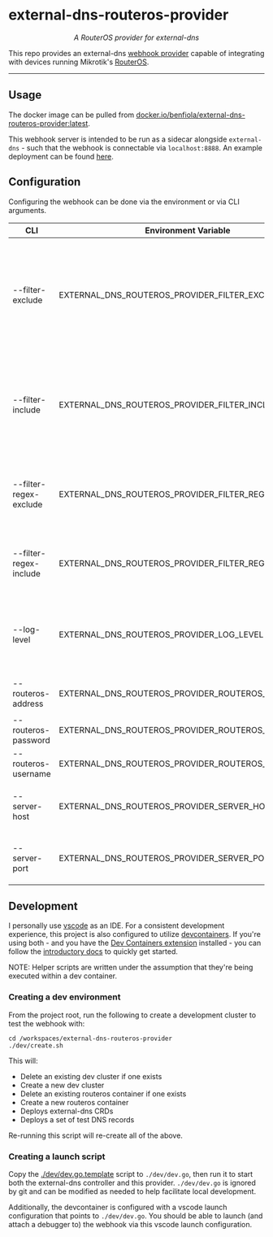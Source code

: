 # external-dns-routeros-provider

<p align="center">
    <em>A RouterOS provider for external-dns</em>
</p>

This repo provides an external-dns [webhook provider](https://kubernetes-sigs.github.io/external-dns/v0.14.2/tutorials/webhook-provider/) capable of integrating with devices running Mikrotik's [RouterOS](https://help.mikrotik.com/docs/display/ROS/API).

---

## Usage

The docker image can be pulled from [docker.io/benfiola/external-dns-routeros-provider:latest](https://hub.docker.com/r/benfiola/external-dns-routeros-provider).

This webhook server is intended to be run as a sidecar alongside `external-dns` - such that the webhook is connectable via `localhost:8888`. An example deployment can be found [here](./manifests/example-deployment.yaml).

## Configuration

Configuring the webhook can be done via the environment or via CLI arguments.

| CLI                    | Environment Variable                                | Description                                                                            |
| ---------------------- | --------------------------------------------------- | -------------------------------------------------------------------------------------- |
| --filter-exclude       | EXTERNAL_DNS_ROUTEROS_PROVIDER_FILTER_EXCLUDE       | (Optional) domain name to exclude from webhook processing - can be used multiple times |
| --filter-include       | EXTERNAL_DNS_ROUTEROS_PROVIDER_FILTER_INCLUDE       | (Optional) domain name to include in webhook processing - can be used multiple times   |
| --filter-regex-exclude | EXTERNAL_DNS_ROUTEROS_PROVIDER_FILTER_REGEX_EXCLUDE | (Optional) domain name regex to exclude from webhook processing                        |
| --filter-regex-include | EXTERNAL_DNS_ROUTEROS_PROVIDER_FILTER_REGEX_INCLUDE | (Optional) domain name regex to include in webhook processing                          |
| --log-level            | EXTERNAL_DNS_ROUTEROS_PROVIDER_LOG_LEVEL            | (Optional) log level (`error, warning, info, debug`), default: `info`                  |
| --routeros-address     | EXTERNAL_DNS_ROUTEROS_PROVIDER_ROUTEROS_ADDRESS     | routeros device `<host>:<port>`                                                        |
| --routeros-password    | EXTERNAL_DNS_ROUTEROS_PROVIDER_ROUTEROS_PASSWORD    | routeros password                                                                      |
| --routeros-username    | EXTERNAL_DNS_ROUTEROS_PROVIDER_ROUTEROS_USERNAME    | routeros username                                                                      |
| --server-host          | EXTERNAL_DNS_ROUTEROS_PROVIDER_SERVER_HOST          | (Optional) server host to listen on, default: `127.0.0.1`                              |
| --server-port          | EXTERNAL_DNS_ROUTEROS_PROVIDER_SERVER_PORT          | (Optional) server port to listen on, default: `8888`                                   |

## Development

I personally use [vscode](https://code.visualstudio.com/) as an IDE. For a consistent development experience, this project is also configured to utilize [devcontainers](https://containers.dev/). If you're using both - and you have the [Dev Containers extension](https://marketplace.visualstudio.com/items?itemName=ms-vscode-remote.remote-containers) installed - you can follow the [introductory docs](https://code.visualstudio.com/docs/devcontainers/tutorial) to quickly get started.

NOTE: Helper scripts are written under the assumption that they're being executed within a dev container.

### Creating a dev environment

From the project root, run the following to create a development cluster to test the webhook with:

```shell
cd /workspaces/external-dns-routeros-provider
./dev/create.sh
```

This will:

- Delete an existing dev cluster if one exists
- Create a new dev cluster
- Delete an existing routeros container if one exists
- Create a new routeros container
- Deploys external-dns CRDs
- Deploys a set of test DNS records

Re-running this script will re-create all of the above.

### Creating a launch script

Copy the [./dev/dev.go.template](./dev/dev.go.template) script to `./dev/dev.go`, then run it to start both the external-dns controller and this provider. `./dev/dev.go` is ignored by git and can be modified as needed to help facilitate local development.

Additionally, the devcontainer is configured with a vscode launch configuration that points to `./dev/dev.go`. You should be able to launch (and attach a debugger to) the webhook via this vscode launch configuration.
